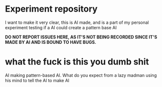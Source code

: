 # **Experiment repository** 
I want to make it very clear, this is AI made, and is a part of my personal experiment testing if a AI could create a pattern base AI


**DO NOT REPORT ISSUES HERE, AS IT'S NOT BEING RECORDED SINCE IT'S MADE BY AI AND IS BOUND TO HAVE BUGS.**


# **what the fuck is this you dumb shit** 
AI making pattern-based AI. What do you expect from a lazy madman using his mind to tell the AI to make AI
